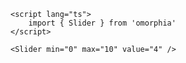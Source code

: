```svelte example raised
<script lang="ts">
	import { Slider } from 'omorphia'
</script>

<Slider min="0" max="10" value="4" />
```
